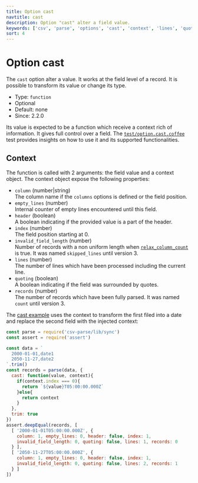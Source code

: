 ```yaml
---
title: Option cast
navtitle: cast
description: Option "cast" alter a field value.
keywords: ['csv', 'parse', 'options', 'cast', 'context', 'lines', 'quoting']
sort: 4
---
```


# Option cast

The `cast` option alter a value. It works at the field level of a record. It is possible to transform its value or change its type.

* Type: `function`
* Optional
* Default: none
* Since: 2.2.0

Its value is expected to be a function which receive a context rich of information. It gives full control over a field. The [`test/option.cast.coffee`](https://github.com/adaltas/node-csv-parse/blob/master/test/option.cast.coffee) test provides insights on how to use it and its supported functionalities.

## Context

The function is called with 2 arguments: the field value and a context object. The context object expose the following properties:

* `column` (number|string)   
  The column name if the `columns` options is defined or the field position.
* `empty_lines` (number)   
  Internal counter of empty lines encountered until this field.
* `header` (boolean)   
  A boolean indicating if the provided value is a part of the header.
* `index` (number)   
  The field position starting at 0.
* `invalid_field_length` (number)   
  Number of records with a non uniform length when [`relax_column_count`](/parse/options/relax_column_count/) is true. It was named `skipped_lines` until version 3.
* `lines` (number)   
  The number of lines which have been processed including the current line.
* `quoting` (boolean)   
  A boolean indicating if the field was surrounded by quotes.
* `records` (number)   
  The number of records which have been fully parsed. It was named `count` until version 3.

The [cast example](https://github.com/adaltas/node-csv-parse/blob/master/samples/option.cast.js) uses the context to transform the first filed into a date and replace the second field with the injected context:

```js
const parse = require('csv-parse/lib/sync')
const assert = require('assert')

const data = `
  2000-01-01,date1
  2050-11-27,date2
`.trim()
const records = parse(data, {
  cast: function(value, context){
    if(context.index === 0){
      return `${value}T05:00:00.000Z`
    }else{
      return context
    }
  },
  trim: true
})
assert.deepEqual(records, [
  [ '2000-01-01T05:00:00.000Z', {
    column: 1, empty_lines: 0, header: false, index: 1,
    invalid_field_length: 0, quoting: false, lines: 1, records: 0
  } ],
  [ '2050-11-27T05:00:00.000Z', {
    column: 1, empty_lines: 0, header: false, index: 1,
    invalid_field_length: 0, quoting: false, lines: 2, records: 1
  } ]
])
```
